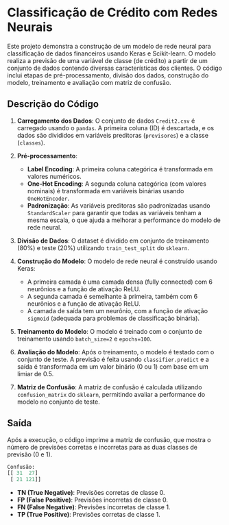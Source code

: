 
# Classificação de Crédito com Redes Neurais

Este projeto demonstra a construção de um modelo de rede neural para classificação de dados financeiros usando Keras e Scikit-learn. O modelo realiza a previsão de uma variável de classe (de crédito) a partir de um conjunto de dados contendo diversas características dos clientes. O código inclui etapas de pré-processamento, divisão dos dados, construção do modelo, treinamento e avaliação com matriz de confusão.

## Descrição do Código

1. **Carregamento dos Dados**:
   O conjunto de dados `Credit2.csv` é carregado usando o `pandas`. A primeira coluna (ID) é descartada, e os dados são divididos em variáveis preditoras (`previsores`) e a classe (`classes`).

2. **Pré-processamento**:
   - **Label Encoding**: A primeira coluna categórica é transformada em valores numéricos.
   - **One-Hot Encoding**: A segunda coluna categórica (com valores nominais) é transformada em variáveis binárias usando `OneHotEncoder`.
   - **Padronização**: As variáveis preditoras são padronizadas usando `StandardScaler` para garantir que todas as variáveis tenham a mesma escala, o que ajuda a melhorar a performance do modelo de rede neural.

3. **Divisão de Dados**:
   O dataset é dividido em conjunto de treinamento (80%) e teste (20%) utilizando `train_test_split` do `sklearn`.

4. **Construção do Modelo**:
   O modelo de rede neural é construído usando Keras:
   - A primeira camada é uma camada densa (fully connected) com 6 neurônios e a função de ativação ReLU.
   - A segunda camada é semelhante à primeira, também com 6 neurônios e a função de ativação ReLU.
   - A camada de saída tem um neurônio, com a função de ativação `sigmoid` (adequada para problemas de classificação binária).

5. **Treinamento do Modelo**:
   O modelo é treinado com o conjunto de treinamento usando `batch_size=2` e `epochs=100`.

6. **Avaliação do Modelo**:
   Após o treinamento, o modelo é testado com o conjunto de teste. A previsão é feita usando `classifier.predict` e a saída é transformada em um valor binário (0 ou 1) com base em um limiar de 0.5.

7. **Matriz de Confusão**:
   A matriz de confusão é calculada utilizando `confusion_matrix` do `sklearn`, permitindo avaliar a performance do modelo no conjunto de teste.

## Saída

Após a execução, o código imprime a matriz de confusão, que mostra o número de previsões corretas e incorretas para as duas classes de previsão (0 e 1).

```python
Confusão:
[[ 31  27]
 [ 21 121]]
```

- **TN (True Negative)**: Previsões corretas de classe 0.
- **FP (False Positive)**: Previsões incorretas de classe 0.
- **FN (False Negative)**: Previsões incorretas de classe 1.
- **TP (True Positive)**: Previsões corretas de classe 1.





